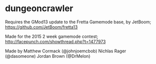 # dungeoncrawler

Requires the GMod13 update to the Fretta Gamemode base, by JetBoom;
https://github.com/JetBoom/fretta13

Made for the 2015 2 week gamemode contest;
http://facepunch.com/showthread.php?t=1477973

Made by
Matthew Cormack (@johnjoemcbob)
Nichlas Rager (@dasomeone)
Jordan Brown (@DrMelon)
